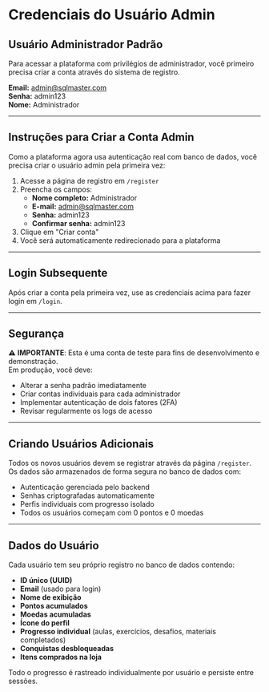 # Credenciais do Usuário Admin

## Usuário Administrador Padrão

Para acessar a plataforma com privilégios de administrador, você primeiro precisa criar a conta através do sistema de registro.

**Email:** admin@sqlmaster.com  
**Senha:** admin123  
**Nome:** Administrador

---

## Instruções para Criar a Conta Admin

Como a plataforma agora usa autenticação real com banco de dados, você precisa criar o usuário admin pela primeira vez:

1. Acesse a página de registro em `/register`
2. Preencha os campos:
   - **Nome completo:** Administrador
   - **E-mail:** admin@sqlmaster.com
   - **Senha:** admin123
   - **Confirmar senha:** admin123
3. Clique em "Criar conta"
4. Você será automaticamente redirecionado para a plataforma

---

## Login Subsequente

Após criar a conta pela primeira vez, use as credenciais acima para fazer login em `/login`.

---

## Segurança

⚠️ **IMPORTANTE**: Esta é uma conta de teste para fins de desenvolvimento e demonstração.  
Em produção, você deve:
- Alterar a senha padrão imediatamente
- Criar contas individuais para cada administrador
- Implementar autenticação de dois fatores (2FA)
- Revisar regularmente os logs de acesso

---

## Criando Usuários Adicionais

Todos os novos usuários devem se registrar através da página `/register`. Os dados são armazenados de forma segura no banco de dados com:
- Autenticação gerenciada pelo backend
- Senhas criptografadas automaticamente
- Perfis individuais com progresso isolado
- Todos os usuários começam com 0 pontos e 0 moedas

---

## Dados do Usuário

Cada usuário tem seu próprio registro no banco de dados contendo:
- **ID único (UUID)**
- **Email** (usado para login)
- **Nome de exibição**
- **Pontos acumulados**
- **Moedas acumuladas**
- **Ícone do perfil**
- **Progresso individual** (aulas, exercícios, desafios, materiais completados)
- **Conquistas desbloqueadas**
- **Itens comprados na loja**

Todo o progresso é rastreado individualmente por usuário e persiste entre sessões.
